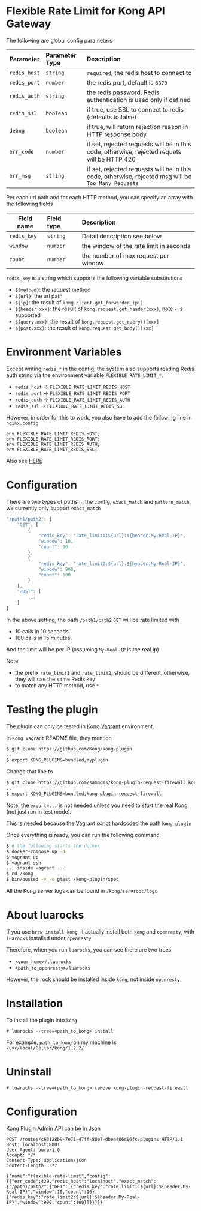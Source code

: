 # Flexible Rate Limit for Kong API Gateway

The following are global config parameters

| Parameter | Parameter Type | Description |
|-----------|:---------------|:------------|
| `redis_host` | `string` | `required`, the redis host to connect to |
| `redis_port` | `number` | the redis port, default is `6379` |
| `redis_auth` | `string` | the redis password, Redis authentication is used only if defined |
| `redis_ssl` | `boolean` | if true, use SSL to connect to redis (defaults to false) |
| `debug` | `boolean` | if true, will return rejection reason in HTTP response body |
| `err_code` | `number` | if set, rejected requests will be in this code, otherwise, rejected requets will be HTTP 426 |
| `err_msg` | `string` | if set, rejected requests will be in this code, otherwise, rejected msg will be `Too Many Requests` |

Per each url path and for each HTTP method, you can specify an array with the following fields

| Field name | Field type | Description |
|-----------|:-----------------|:------------|
| `redis_key` | `string` | Detail description see below |
| `window` | `number` | the window of the rate limit in seconds |
| `count` | `number` | the number of max request per window |

`redis_key` is a string which supports the following variable substitutions
- `${method}`: the request method
- `${url}`: the url path
- `${ip}`: the result of `kong.client.get_forwarded_ip()`
- `${header.xxx}`: the result of `kong.request.get_header(xxx)`, note `-` is supported
- `${query.xxx}`: the result of `kong.request.get_query()[xxx]`
- `${post.xxx}`: the result of `kong.request.get_body()[xxx]`

# Environment Variables

Except writing `redis_*` in the config, the system also supports reading Redis auth string via the environment variable `FLEXIBLE_RATE_LIMIT_*`. 

- `redis_host` -> `FLEXIBLE_RATE_LIMIT_REDIS_HOST`
- `redis_port` -> `FLEXIBLE_RATE_LIMIT_REDIS_PORT`
- `redis_auth` -> `FLEXIBLE_RATE_LIMIT_REDIS_AUTH`
- `redis_ssl` -> `FLEXIBLE_RATE_LIMIT_REDIS_SSL`

However, in order for this to work, you also have to add the following line in `nginx.config`

```text
env FLEXIBLE_RATE_LIMIT_REDIS_HOST;
env FLEXIBLE_RATE_LIMIT_REDIS_PORT;
env FLEXIBLE_RATE_LIMIT_REDIS_AUTH;
env FLEXIBLE_RATE_LIMIT_REDIS_SSL;
```

Also see [HERE](https://github.com/openresty/lua-nginx-module#system-environment-variable-support)

# Configuration

There are two types of paths in the config, `exact_match` and `pattern_match`, we currently only support `exact_match`

```js
"/path1/path2": {
    "GET": [
        {
            "redis_key": "rate_limit1:${url}:${header.My-Real-IP}",
            "window": 10,
            "count": 10
        },
        {
            "redis_key": "rate_limit2:${url}:${header.My-Real-IP}",
            "window": 900,
            "count": 100
        }
    ],
    "POST": [
        ...
    ]
}
```
In the above setting, the path `/path1/path2` `GET` will be rate limited with 
- 10 calls in 10 seconds
- 100 calls in 15 minutes

And the limit will be per IP (assuming `My-Real-IP` is the real ip)

Note
- the prefix `rate_limit1` and `rate_limit2`, should be different, otherwise, they will use the same Redis key
- to match any HTTP method, use `*`

# Testing the plugin

The plugin can only be tested in [Kong Vagrant](https://github.com/Kong/kong-vagrant) environment. 

In `Kong Vagrant` README file, they mention

```sh
$ git clone https://github.com/Kong/kong-plugin
..
$ export KONG_PLUGINS=bundled,myplugin
```

Change that line to 
```sh
$ git clone https://github.com/samngms/kong-plugin-request-firewall kong-plugin
..
$ export KONG_PLUGINS=bundled,kong-plugin-request-firewall
```

Note, the `export=...` is not needed unless you need to *start* the real Kong (not just run in test mode).

This is needed because the Vagrant script hardcoded the path `kong-plugin`

Once everything is ready, you can run the following command
```sh
$ # the following starts the docker
$ docker-compose up -d 
$ vagrant up
$ vagrant ssh
... inside vagrant ...
$ cd /kong
$ bin/busted -v -o gtest /kong-plugin/spec
```

All the Kong server logs can be found in `/kong/servroot/logs`


# About luarocks

If you use `brew install kong`, it actually install both `kong` and `openresty`, with `luarocks` installed under `openresty`

Therefore, when you run `luarocks`, you can see there are two trees
- `<your_home>/.luarocks`
- `<path_to_openresty>/luarocks`

However, the rock should be installed inside `kong`, not inside `openresty`

# Installation

To install the plugin into `kong`

```shell script
# luarocks --tree=<path_to_kong> install
```

For example, `path_to_kong` on my machine is `/usr/local/Cellar/kong/1.2.2/`

# Uninstall

```shell script
# luarocks --tree=<path_to_kong> remove kong-plugin-request-firewall
```

# Configuration

Kong Plugin Admin API can be in Json

```http request
POST /routes/c63128b9-7e71-47ff-80e7-dbea406d06fc/plugins HTTP/1.1
Host: localhost:8001
User-Agent: burp/1.0
Accept: */*
Content-Type: application/json
Content-Length: 377

{"name":"flexible-rate-limit","config":{{"err_code":429,"redis_host":"localhost","exact_match":{"/path1/path2":{"GET":[{"redis_key":"rate_limit1:${url}:${header.My-Real-IP}","window":10,"count":10},{"redis_key":"rate_limit2:${url}:${header.My-Real-IP}","window":900,"count":100}]}}}}}
```




